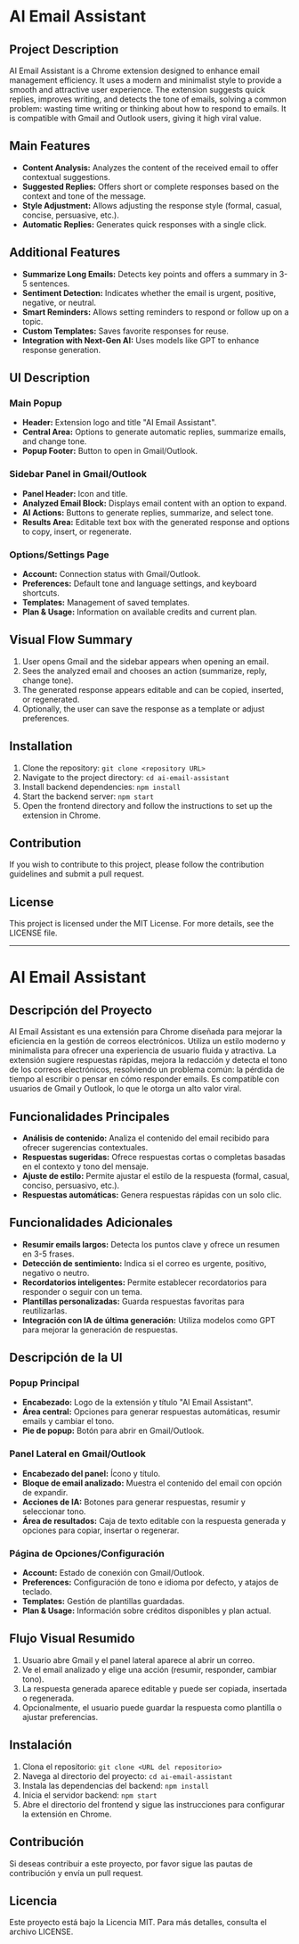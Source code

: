 # AI Email Assistant

## Project Description
AI Email Assistant is a Chrome extension designed to enhance email management efficiency. It uses a modern and minimalist style to provide a smooth and attractive user experience. The extension suggests quick replies, improves writing, and detects the tone of emails, solving a common problem: wasting time writing or thinking about how to respond to emails. It is compatible with Gmail and Outlook users, giving it high viral value.

## Main Features
- **Content Analysis:** Analyzes the content of the received email to offer contextual suggestions.
- **Suggested Replies:** Offers short or complete responses based on the context and tone of the message.
- **Style Adjustment:** Allows adjusting the response style (formal, casual, concise, persuasive, etc.).
- **Automatic Replies:** Generates quick responses with a single click.

## Additional Features
- **Summarize Long Emails:** Detects key points and offers a summary in 3-5 sentences.
- **Sentiment Detection:** Indicates whether the email is urgent, positive, negative, or neutral.
- **Smart Reminders:** Allows setting reminders to respond or follow up on a topic.
- **Custom Templates:** Saves favorite responses for reuse.
- **Integration with Next-Gen AI:** Uses models like GPT to enhance response generation.

## UI Description
### Main Popup
- **Header:** Extension logo and title "AI Email Assistant".
- **Central Area:** Options to generate automatic replies, summarize emails, and change tone.
- **Popup Footer:** Button to open in Gmail/Outlook.

### Sidebar Panel in Gmail/Outlook
- **Panel Header:** Icon and title.
- **Analyzed Email Block:** Displays email content with an option to expand.
- **AI Actions:** Buttons to generate replies, summarize, and select tone.
- **Results Area:** Editable text box with the generated response and options to copy, insert, or regenerate.

### Options/Settings Page
- **Account:** Connection status with Gmail/Outlook.
- **Preferences:** Default tone and language settings, and keyboard shortcuts.
- **Templates:** Management of saved templates.
- **Plan & Usage:** Information on available credits and current plan.

## Visual Flow Summary
1. User opens Gmail and the sidebar appears when opening an email.
2. Sees the analyzed email and chooses an action (summarize, reply, change tone).
3. The generated response appears editable and can be copied, inserted, or regenerated.
4. Optionally, the user can save the response as a template or adjust preferences.

## Installation
1. Clone the repository: `git clone <repository URL>`
2. Navigate to the project directory: `cd ai-email-assistant`
3. Install backend dependencies: `npm install`
4. Start the backend server: `npm start`
5. Open the frontend directory and follow the instructions to set up the extension in Chrome.

## Contribution
If you wish to contribute to this project, please follow the contribution guidelines and submit a pull request.

## License
This project is licensed under the MIT License. For more details, see the LICENSE file.

---

# AI Email Assistant

## Descripción del Proyecto
AI Email Assistant es una extensión para Chrome diseñada para mejorar la eficiencia en la gestión de correos electrónicos. Utiliza un estilo moderno y minimalista para ofrecer una experiencia de usuario fluida y atractiva. La extensión sugiere respuestas rápidas, mejora la redacción y detecta el tono de los correos electrónicos, resolviendo un problema común: la pérdida de tiempo al escribir o pensar en cómo responder emails. Es compatible con usuarios de Gmail y Outlook, lo que le otorga un alto valor viral.

## Funcionalidades Principales
- **Análisis de contenido:** Analiza el contenido del email recibido para ofrecer sugerencias contextuales.
- **Respuestas sugeridas:** Ofrece respuestas cortas o completas basadas en el contexto y tono del mensaje.
- **Ajuste de estilo:** Permite ajustar el estilo de la respuesta (formal, casual, conciso, persuasivo, etc.).
- **Respuestas automáticas:** Genera respuestas rápidas con un solo clic.

## Funcionalidades Adicionales
- **Resumir emails largos:** Detecta los puntos clave y ofrece un resumen en 3-5 frases.
- **Detección de sentimiento:** Indica si el correo es urgente, positivo, negativo o neutro.
- **Recordatorios inteligentes:** Permite establecer recordatorios para responder o seguir con un tema.
- **Plantillas personalizadas:** Guarda respuestas favoritas para reutilizarlas.
- **Integración con IA de última generación:** Utiliza modelos como GPT para mejorar la generación de respuestas.

## Descripción de la UI
### Popup Principal
- **Encabezado:** Logo de la extensión y título "AI Email Assistant".
- **Área central:** Opciones para generar respuestas automáticas, resumir emails y cambiar el tono.
- **Pie de popup:** Botón para abrir en Gmail/Outlook.

### Panel Lateral en Gmail/Outlook
- **Encabezado del panel:** Ícono y título.
- **Bloque de email analizado:** Muestra el contenido del email con opción de expandir.
- **Acciones de IA:** Botones para generar respuestas, resumir y seleccionar tono.
- **Área de resultados:** Caja de texto editable con la respuesta generada y opciones para copiar, insertar o regenerar.

### Página de Opciones/Configuración
- **Account:** Estado de conexión con Gmail/Outlook.
- **Preferences:** Configuración de tono e idioma por defecto, y atajos de teclado.
- **Templates:** Gestión de plantillas guardadas.
- **Plan & Usage:** Información sobre créditos disponibles y plan actual.

## Flujo Visual Resumido
1. Usuario abre Gmail y el panel lateral aparece al abrir un correo.
2. Ve el email analizado y elige una acción (resumir, responder, cambiar tono).
3. La respuesta generada aparece editable y puede ser copiada, insertada o regenerada.
4. Opcionalmente, el usuario puede guardar la respuesta como plantilla o ajustar preferencias.

## Instalación
1. Clona el repositorio: `git clone <URL del repositorio>`
2. Navega al directorio del proyecto: `cd ai-email-assistant`
3. Instala las dependencias del backend: `npm install`
4. Inicia el servidor backend: `npm start`
5. Abre el directorio del frontend y sigue las instrucciones para configurar la extensión en Chrome.

## Contribución
Si deseas contribuir a este proyecto, por favor sigue las pautas de contribución y envía un pull request.

## Licencia
Este proyecto está bajo la Licencia MIT. Para más detalles, consulta el archivo LICENSE.
